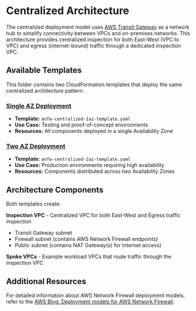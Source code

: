 # Centralized Architecture

The centralized deployment model uses [AWS Transit Gateway](https://aws.amazon.com/transit-gateway/) as a network hub to simplify connectivity between VPCs and on-premises networks. This architecture provides centralized inspection for both East-West (VPC to VPC) and egress (internet-bound) traffic through a dedicated inspection VPC.

## Available Templates

This folder contains two CloudFormation templates that deploy the same centralized architecture pattern:

### [Single AZ Deployment](single_az_deployment/)
- **Template:** `anfw-centralized-1az-template.yaml`
- **Use Case:** Testing and proof-of-concept environments
- **Resources:** All components deployed in a single Availability Zone

### [Two AZ Deployment](two_az_deployment/)
- **Template:** `anfw-centralized-2az-template.yaml`
- **Use Case:** Production environments requiring high availability
- **Resources:** Components distributed across two Availability Zones

## Architecture Components

Both templates create:

**Inspection VPC** - Centralized VPC for both East-West and Egress traffic inspection
- Transit Gateway subnet
- Firewall subnet (contains AWS Network Firewall endpoints)
- Public subnet (contains NAT Gateway(s) for Internet access)

**Spoke VPCs** - Example workload VPCs that route traffic through the inspection VPC


## Additional Resources

For detailed information about AWS Network Firewall deployment models, refer to the [AWS Blog: Deployment models for AWS Network Firewall](https://aws.amazon.com/blogs/networking-and-content-delivery/deployment-models-for-aws-network-firewall/).
